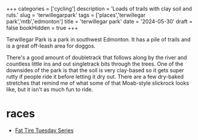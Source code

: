 +++
categories = ['cycling']
description = 'Loads of trails with clay soil and ruts.'
slug = 'terwillegarpark'
tags = ['places','terwillegar park','mtb','edmonton']
title = 'terwillegar park'
date = '2024-05-30'
draft = false
bookHidden = true
+++

Terwillegar Park is a park in southwest Edmonton. It has a pile of trails and is a great off-leash area for doggos.

There's a good amount of doubletrack that follows along by the river and countless little ins and out singletrack bits through the trees. One of the downsides of the park is that the soil is very clay-based so it gets super rutty if people ride it before letting it dry out. There are a few dry-baked stretches that remind me of what some of that Moab-style slickrock looks like, but it isn't as much fun to ride. 

# races

* [Fat Tire Tuesday Series](../ftt/)